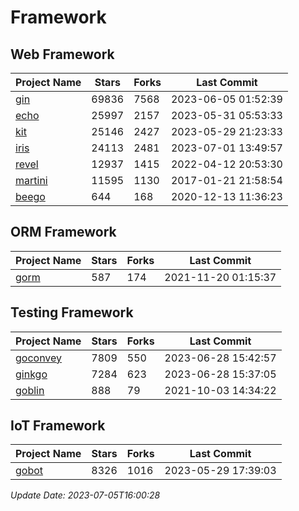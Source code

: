 # Framework

## Web Framework
| Project Name | Stars | Forks | Last Commit |
| ------------ | ----- | ----- | ----------- |
| [gin](https://github.com/gin-gonic/gin) | 69836 | 7568 | 2023-06-05 01:52:39 |
| [echo](https://github.com/labstack/echo) | 25997 | 2157 | 2023-05-31 05:53:33 |
| [kit](https://github.com/go-kit/kit) | 25146 | 2427 | 2023-05-29 21:23:33 |
| [iris](https://github.com/kataras/iris) | 24113 | 2481 | 2023-07-01 13:49:57 |
| [revel](https://github.com/revel/revel) | 12937 | 1415 | 2022-04-12 20:53:30 |
| [martini](https://github.com/go-martini/martini) | 11595 | 1130 | 2017-01-21 21:58:54 |
| [beego](https://github.com/astaxie/beego) | 644 | 168 | 2020-12-13 11:36:23 |

## ORM Framework
| Project Name | Stars | Forks | Last Commit |
| ------------ | ----- | ----- | ----------- |
| [gorm](https://github.com/jinzhu/gorm) | 587 | 174 | 2021-11-20 01:15:37 |

## Testing Framework
| Project Name | Stars | Forks | Last Commit |
| ------------ | ----- | ----- | ----------- |
| [goconvey](https://github.com/smartystreets/goconvey) | 7809 | 550 | 2023-06-28 15:42:57 |
| [ginkgo](https://github.com/onsi/ginkgo) | 7284 | 623 | 2023-06-28 15:37:05 |
| [goblin](https://github.com/franela/goblin) | 888 | 79 | 2021-10-03 14:34:22 |

## IoT Framework
| Project Name | Stars | Forks | Last Commit |
| ------------ | ----- | ----- | ----------- |
| [gobot](https://github.com/hybridgroup/gobot) | 8326 | 1016 | 2023-05-29 17:39:03 |

*Update Date: 2023-07-05T16:00:28*
